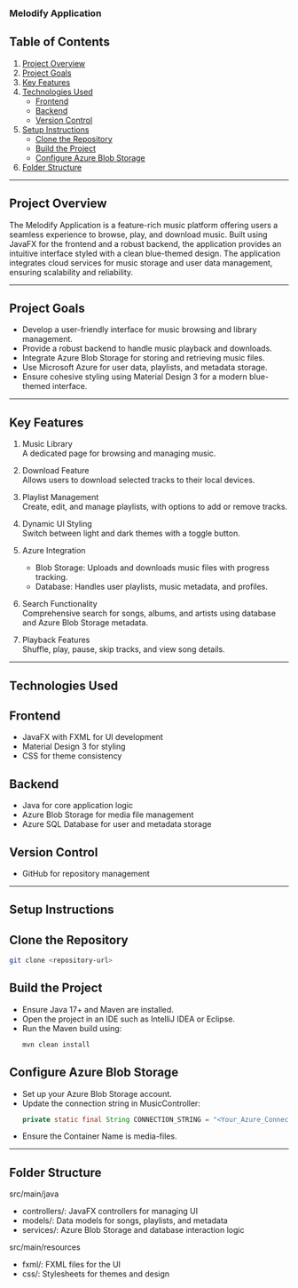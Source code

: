 ### Melodify Application


## Table of Contents

1. [Project Overview](#project-overview)  
2. [Project Goals](#project-goals)  
3. [Key Features](#key-features)  
4. [Technologies Used](#technologies-used)  
    - [Frontend](#frontend)  
    - [Backend](#backend)  
    - [Version Control](#version-control)  
5. [Setup Instructions](#setup-instructions)  
    - [Clone the Repository](#clone-the-repository)  
    - [Build the Project](#build-the-project)  
    - [Configure Azure Blob Storage](#configure-azure-blob-storage)  
6. [Folder Structure](#folder-structure)  
---

## Project Overview

The Melodify Application is a feature-rich music platform offering users a seamless experience to browse, play, and download music. Built using JavaFX for the frontend and a robust backend, the application provides an intuitive interface styled with a clean blue-themed design. The application integrates cloud services for music storage and user data management, ensuring scalability and reliability.

---

## Project Goals

- Develop a user-friendly interface for music browsing and library management.  
- Provide a robust backend to handle music playback and downloads.  
- Integrate Azure Blob Storage for storing and retrieving music files.  
- Use Microsoft Azure for user data, playlists, and metadata storage.  
- Ensure cohesive styling using Material Design 3 for a modern blue-themed interface.  

---

## Key Features

1. Music Library  
   A dedicated page for browsing and managing music.  

2. Download Feature  
   Allows users to download selected tracks to their local devices.  

3. Playlist Management  
   Create, edit, and manage playlists, with options to add or remove tracks.  

4. Dynamic UI Styling  
   Switch between light and dark themes with a toggle button.  

5. Azure Integration  
   - Blob Storage: Uploads and downloads music files with progress tracking.  
   - Database: Handles user playlists, music metadata, and profiles.  

6. Search Functionality  
   Comprehensive search for songs, albums, and artists using database and Azure Blob Storage metadata.  

7. Playback Features  
   Shuffle, play, pause, skip tracks, and view song details.  

---

## Technologies Used

## Frontend  
- JavaFX with FXML for UI development  
- Material Design 3 for styling  
- CSS for theme consistency  

## Backend  
- Java for core application logic  
- Azure Blob Storage for media file management  
- Azure SQL Database for user and metadata storage  

## Version Control  
- GitHub for repository management  

---

## Setup Instructions

## Clone the Repository  
```bash
git clone <repository-url>
```

## Build the Project  
- Ensure Java 17+ and Maven are installed.  
- Open the project in an IDE such as IntelliJ IDEA or Eclipse.  
- Run the Maven build using:  
  ```bash
  mvn clean install
  ```

## Configure Azure Blob Storage  
- Set up your Azure Blob Storage account.  
- Update the connection string in MusicController:  
  ```java
  private static final String CONNECTION_STRING = "<Your_Azure_Connection_String>";
  ```  
- Ensure the Container Name is media-files.  

---

## Folder Structure

src/main/java  
- controllers/: JavaFX controllers for managing UI  
- models/: Data models for songs, playlists, and metadata  
- services/: Azure Blob Storage and database interaction logic  

src/main/resources  
- fxml/: FXML files for the UI  
- css/: Stylesheets for themes and design  


 

